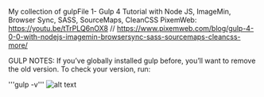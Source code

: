 My collection of gulpFile
1- Gulp 4 Tutorial with Node JS, ImageMin, Browser Sync, SASS, SourceMaps, CleanCSS 
PixemWeb: https://youtu.be/tTrPLQ6nOX8
// https://www.pixemweb.com/blog/gulp-4-0-0-with-nodejs-imagemin-browsersync-sass-sourcemaps-cleancss-more/


GULP NOTES:
If you’ve globally installed gulp before, you’ll want to remove the old version. To check your version, run:

'''gulp -v'''
![alt text](https://cdn-images-1.medium.com/max/1600/1*7nkP1HJpMefx74a6yPZo4g.png)
